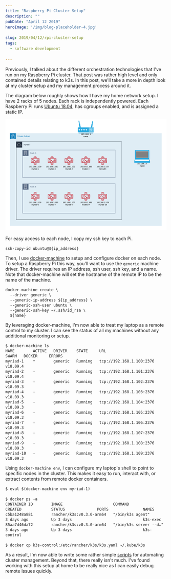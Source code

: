 ```yaml
---
title: "Raspberry Pi Cluster Setup"
description: ""
pubDate: "April 12 2019"
heroImage: '/img/blog-placeholder-4.jpg'

slug: 2019/04/12/rpi-cluster-setup
tags:
  - software development

---
```


Previously, I talked about the different orchestration technologies that I've run on my Raspberry Pi cluster.
That post was rather high level and only contained details relating to k3s.
In this post, we'll take a more in depth look at my cluster setup and my management process around it.

<!--more-->

The diagram below roughly shows how I have my home network setup.
I have 2 racks of 5 nodes.
Each rack is independently powered.
Each Raspberry Pi runs [Ubuntu 18.04](/blog/2019/03/17/64bit-raspberry-pi/), has cgroups enabled, and is assigned a static IP.

![Private Cloud](/img/private-cloud.png)

For easy access to each node, I copy my ssh key to each Pi.

```
ssh-copy-id ubuntu@${ip_address}
```
<p></p>

Then, I use [docker-machine](https://docs.docker.com/machine/overview/) to setup and configure docker on each node.
To setup a Raspberry Pi this way, you'll want to use the `generic` machine driver.
The driver requires an IP address, ssh user, ssh key, and a name.
Note that docker-machine will set the hostname of the remote IP to be the name of the machine.

```
docker-machine create \
  --driver generic \
  --generic-ip-address ${ip_address} \
  --generic-ssh-user ubuntu \
  --generic-ssh-key ~/.ssh/id_rsa \
  ${name}
```
<p></p>

By leveraging docker-machine, I'm now able to treat my laptop as a remote control to my cluster.
I can see the status of all my machines without any additional monitoring or setup.

```
$ docker-machine ls
NAME        ACTIVE   DRIVER    STATE     URL                        SWARM   DOCKER     ERRORS
myriad-1    *        generic   Running   tcp://192.168.1.100:2376           v18.09.4   
myriad-2    -        generic   Running   tcp://192.168.1.101:2376           v18.09.4   
myriad-3    -        generic   Running   tcp://192.168.1.102:2376           v18.09.3   
myriad-4    -        generic   Running   tcp://192.168.1.103:2376           v18.09.3   
myriad-5    -        generic   Running   tcp://192.168.1.104:2376           v18.09.3   
myriad-6    -        generic   Running   tcp://192.168.1.105:2376           v18.09.3   
myriad-7    -        generic   Running   tcp://192.168.1.106:2376           v18.09.3   
myriad-8    -        generic   Running   tcp://192.168.1.107:2376           v18.09.3   
myriad-9    -        generic   Running   tcp://192.168.1.108:2376           v18.09.3   
myriad-10   -        generic   Running   tcp://192.168.1.109:2376           v18.09.3   
```
<p></p>

Using `docker-machine env`, I can configure my laptop's shell to point to specific nodes in the cluster.
This makes it easy to run, interact with, or extract contents from remote docker containers.

```
$ eval $(docker-machine env myriad-1)

$ docker ps -a
CONTAINER ID        IMAGE                      COMMAND                  CREATED             STATUS              PORTS               NAMES
c5ba1248a881        rancher/k3s:v0.3.0-arm64   "/bin/k3s agent"         3 days ago          Up 3 days                               k3s-exec
85aa7d46da72        rancher/k3s:v0.3.0-arm64   "/bin/k3s server --d…"   3 days ago          Up 3 days                               k3s-control

$ docker cp k3s-control:/etc/rancher/k3s/k3s.yaml ~/.kube/k3s
```
<p></p>

As a result, I'm now able to write some rather simple [scripts](https://github.com/mjpitz/terraform-rpi/tree/master/scripts) for automating cluster management.
Beyond that, there really isn't much.
I've found working with this setup at home to be really nice as I can easily debug remote issues quickly.
